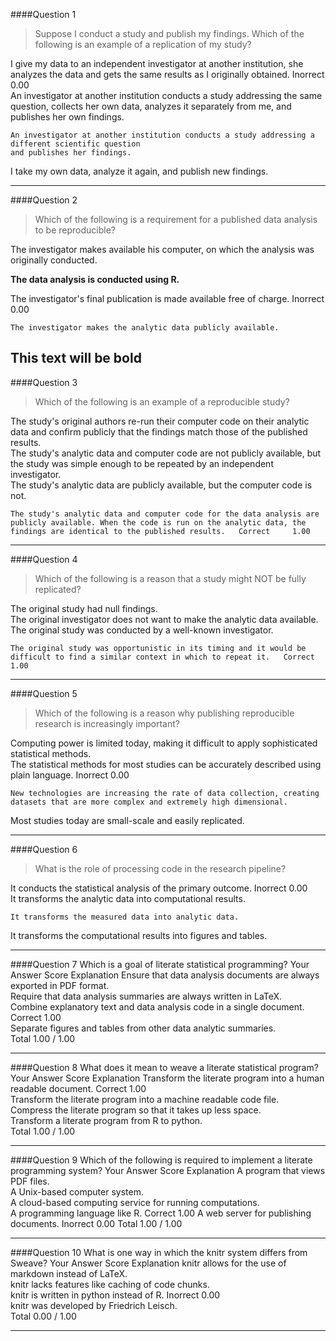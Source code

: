 
####Question 1
> Suppose I conduct a study and publish my findings. Which of the following is an example of a replication of my study?
 
I give my data to an independent investigator at another institution, she analyzes the data and gets the same results as I originally obtained. 	Inorrect 	0.00 	
An investigator at another institution conducts a study addressing the same question, collects her own data, analyzes it separately from me, and publishes her own findings. 			
```
An investigator at another institution conducts a study addressing a different scientific question 
and publishes her findings. 	
```
I take my own data, analyze it again, and publish new findings. 			

-------------------------- 	

####Question 2
> Which of the following is a requirement for a published data analysis to be reproducible?
 
The investigator makes available his computer, on which the analysis was originally conducted. 			
 
**The data analysis is conducted using R.**		

The investigator's final publication is made available free of charge. 	Inorrect 	0.00 	
```
The investigator makes the analytic data publicly available. 			
```

**This text will be bold**
-------------------------- 	
####Question 3
> Which of the following is an example of a reproducible study?
 
The study's original authors re-run their computer code on their analytic data and confirm publicly that the findings match those of the published results. 			
The study's analytic data and computer code are not publicly available, but the study was simple enough to be repeated by an independent investigator. 			
The study's analytic data are publicly available, but the computer code is not. 			
```
The study's analytic data and computer code for the data analysis are publicly available. When the code is run on the analytic data, the findings are identical to the published results. 	Correct 	1.00 	
``` 	

-------------------------- 	
####Question 4
> Which of the following is a reason that a study might NOT be fully replicated?
 
The original study had null findings. 			
The original investigator does not want to make the analytic data available. 			
The original study was conducted by a well-known investigator. 		
```
The original study was opportunistic in its timing and it would be difficult to find a similar context in which to repeat it. 	Correct 	1.00 	
```

-------------------------- 	
####Question 5
> Which of the following is a reason why publishing reproducible research is increasingly important?
 
Computing power is limited today, making it difficult to apply sophisticated statistical methods. 			
The statistical methods for most studies can be accurately described using plain language. 	Inorrect 	0.00 	
```
New technologies are increasing the rate of data collection, creating datasets that are more complex and extremely high dimensional. 			
```
Most studies today are small-scale and easily replicated. 			
 

-------------------------- 	
####Question 6
> What is the role of processing code in the research pipeline?
 
It conducts the statistical analysis of the primary outcome. 	Inorrect 	0.00 	
It transforms the analytic data into computational results. 
```
It transforms the measured data into analytic data. 			
```
It transforms the computational results into figures and tables. 			
 

-------------------------- 	
####Question 7
Which is a goal of literate statistical programming?
Your Answer 		Score 	Explanation
Ensure that data analysis documents are always exported in PDF format. 			
Require that data analysis summaries are always written in LaTeX. 			
Combine explanatory text and data analysis code in a single document. 	Correct 	1.00 	
Separate figures and tables from other data analytic summaries. 			
Total 		1.00 / 1.00 	

-------------------------- 	
####Question 8
What does it mean to weave a literate statistical program?
Your Answer 		Score 	Explanation
Transform the literate program into a human readable document. 	Correct 	1.00 	
Transform the literate program into a machine readable code file. 			
Compress the literate program so that it takes up less space. 			
Transform a literate program from R to python. 			
Total 		1.00 / 1.00 

-------------------------- 	
####Question 9
Which of the following is required to implement a literate programming system?
Your Answer 		Score 	Explanation
A program that views PDF files. 			
A Unix-based computer system. 			
A cloud-based computing service for running computations. 			
A programming language like R. 	Correct 	1.00 
A web server for publishing documents. 	Inorrect 	0.00
Total 		1.00 / 1.00 

-------------------------- 	
####Question 10
What is one way in which the knitr system differs from Sweave?
Your Answer 		Score 	Explanation
knitr allows for the use of markdown instead of LaTeX. 			
knitr lacks features like caching of code chunks. 			
knitr is written in python instead of R. 	Inorrect 	0.00 	
knitr was developed by Friedrich Leisch. 			
Total 		0.00 / 1.00

-------------------------- 	

